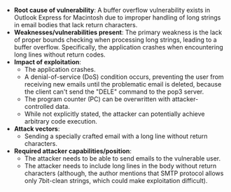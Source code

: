 - **Root cause of vulnerability**: A buffer overflow vulnerability exists in Outlook Express for Macintosh due to improper handling of long strings in email bodies that lack return characters.
- **Weaknesses/vulnerabilities present**: The primary weakness is the lack of proper bounds checking when processing long strings, leading to a buffer overflow. Specifically, the application crashes when encountering long lines without return codes.
- **Impact of exploitation**:
    - The application crashes.
    - A denial-of-service (DoS) condition occurs, preventing the user from receiving new emails until the problematic email is deleted, because the client can't send the "DELE" command to the pop3 server.
    - The program counter (PC) can be overwritten with attacker-controlled data.
    - While not explicitly stated, the attacker can potentially achieve arbitrary code execution.
- **Attack vectors**:
    - Sending a specially crafted email with a long line without return characters.
- **Required attacker capabilities/position**:
    - The attacker needs to be able to send emails to the vulnerable user.
    - The attacker needs to include long lines in the body without return characters (although, the author mentions that SMTP protocol allows only 7bit-clean strings, which could make exploitation difficult).